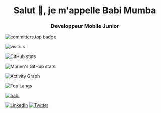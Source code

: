 <h1 align="center">Salut 👋, je m'appelle Babi Mumba </h1>
<h3 align="center">Developpeur Mobile Junior</h3>


[![committers.top badge](https://user-badge.committers.top/congo_kinshasa/BabiMumba.svg)](https://user-badge.committers.top/congo_kinshasa/BabiMumba)

![visitors](https://visitor-badge.glitch.me/badge?page_id=BabiMumba.BabiMumba)



![GitHub stats](https://github-readme-stats.vercel.app/api?username=BabiMumba&count_private=true&theme=material-palenight&&include_all_commits=true&hide_border=true)

![Marien's GitHub stats](https://github-readme-streak-stats.herokuapp.com/?user=BabiMumba&theme=material-palenight&hide_border=true)

![Activity Graph](https://activity-graph.herokuapp.com/graph?username=BabiMumba&theme=material-palenight)

![Top Langs](https://github-readme-stats.vercel.app/api/top-langs/?username=BabiMumba&hide_border=true&layout=compact&count_private=true&theme=material-palenight)


<p align="left"> <a href="https://github.com/BabiMumba/Stone_Book"><img src="https://github-profile-trophy.vercel.app/?username=babi" alt="babi" /></a> </p>
<p align="left">
<a href="https://www.linkedin.com/in/babi-mumba/"><img alt="LinkedIn" src="https://img.shields.io/badge/LinkedIn-BabiMumba-blue?style=flat-square&logo=linkedin"></a>
<a href="https://twitter.com/BabiMumba"><img alt="Twitter" src="https://img.shields.io/badge/Twitter-BabiMumba-blue?style=flat-square&logo=twitter"></a>

</p>
